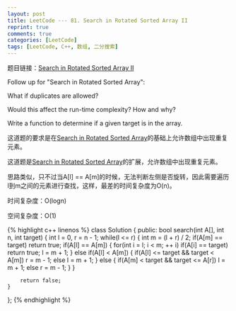 ```yaml
---
layout: post
title: LeetCode --- 81. Search in Rotated Sorted Array II
reprint: true
comments: true
categories: [LeetCode]
tags: [LeetCode, C++, 数组, 二分搜索]
---
```



题目链接：[Search in Rotated Sorted Array II](https://oj.leetcode.com/problems/search-in-rotated-sorted-array-ii/ ) 

Follow up for "Search in Rotated Sorted Array": 

What if duplicates are allowed? 

Would this affect the run-time complexity? How and why? 

Write a function to determine if a given target is in the array. 

这道题的要求是在[Search in Rotated Sorted Array](https://oj.leetcode.com/problems/search-in-rotated-sorted-array/ )的基础上允许数组中出现重复元素。

这道题是[Search in Rotated Sorted Array](http://www.makuiyu.cn/2015/01/LeetCode_33.%20Search%20in%20Rotated%20Sorted%20Array/ )的扩展，允许数组中出现重复元素。

思路类似，只不过当A[l] == A[m]的时候，无法判断左侧是否旋转，因此需要遍历l到m之间的元素进行查找，这样，最差的时间复杂度为O(n)。

时间复杂度：O(logn)

空间复杂度：O(1)

{% highlight c++ linenos %}
class Solution
{
public:
    bool search(int A[], int n, int target) 
    {
        int l = 0, r = n - 1;
        while(l <= r)
        {
           int m = (l + r) / 2;
            if(A[m] == target)
                return true;
            if(A[l] == A[m])
            {
                for(int i = l; i < m; ++ i)
                    if(A[i] == target)
                        return true;
                l = m + 1;
            }
            else if(A[l] < A[m])
            {
                if(A[l] <= target && target < A[m])
                    r = m - 1;
                else
                    l = m + 1;
            }
            else
            {
                if(A[m] < target && target <= A[r])
                    l = m + 1;
                else
                    r = m - 1;
            }
        }
        
        return false;
    }
};
{% endhighlight %}
